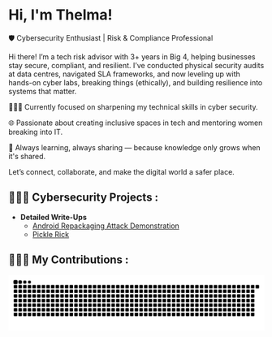 <h1>Hi, I'm Thelma! </h1>

🛡️ Cybersecurity Enthusiast | Risk & Compliance Professional 

Hi there! I’m a tech risk advisor with 3+ years in Big 4, helping businesses stay secure, compliant, and resilient. I’ve conducted physical security audits at data centres, navigated SLA frameworks, and now leveling up with hands-on cyber labs, breaking things (ethically), and building resilience into systems that matter.

👩🏽‍💻 Currently focused on sharpening my technical skills in cyber security.

🌐 Passionate about creating inclusive spaces in tech and mentoring women breaking into IT.

🧠 Always learning, always sharing — because knowledge only grows when it's shared.

Let’s connect, collaborate, and make the digital world a safer place.

<h2> 👩🏽‍💻 Cybersecurity Projects :</h2>

- <b> Detailed Write-Ups </b>
  - [Android Repackaging Attack Demonstration](https://github.com/ThelmaLobo/Android_Repackaging_Attack_Demo)
  - [Pickle Rick](https://github.com/ThelmaLobo/PickRick)
 
    
 <h2>👩🏽‍💻 My Contributions :</h2>
 
![snake gif](https://github.com/ThelmaLobo/ThelmaLobo/blob/output/github-snake-dark.svg)






<!--
**joshmadakor1/joshmadakor1** is a ✨ _special_ ✨ repository because its `README.md` (this file) appears on your GitHub profile.


